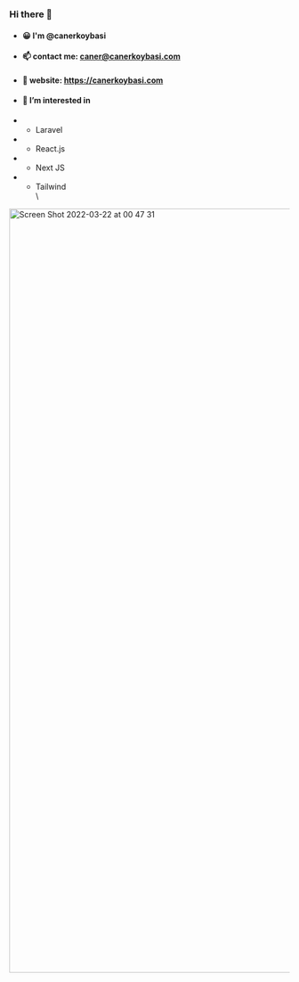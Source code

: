 ### Hi there 👋

- #### 😀 I'm @canerkoybasi
- #### 📫 contact me: caner@canerkoybasi.com
- #### 🔗 website: https://canerkoybasi.com
- #### 👀 I’m interested in
- - Laravel
- - React.js
- - Next JS
- - Tailwind
\
\
<img width="1372" alt="Screen Shot 2022-03-22 at 00 47 31" src="https://user-images.githubusercontent.com/100115055/159369098-1d518fcb-0f45-413f-b5e3-8bd2aa6e483c.png">
